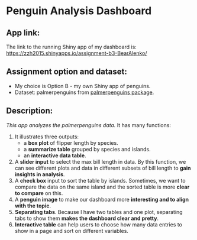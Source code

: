 # Penguin Analysis Dashboard

## App link:
The link to the running Shiny app of my dashboard is:
https://zzh2015.shinyapps.io/assignment-b3-BearAlenko/

## Assignment option and dataset:
* My choice is Option B - my own Shiny app of penguins.
* Dataset: palmerpenguins from [palmerpenguins package](https://allisonhorst.github.io/palmerpenguins/).

## Description:

_This app analyzes the palmerpenguins data._
It has many functions:
1. It illustrates three outputs:
     * a **box plot** of flipper length by species.
     * a **summarize table** grouped by species and islands. 
     * an **interactive data table**.
2. A **slider input** to select the max bill length in data. By this function, we can see different plots and data in different subsets of bill length to **gain insights in analysis**.
3. A **check box** input to sort the table by islands. Sometimes, we want to compare the data on the same island and the sorted table is more **clear to compare** on this.
4. A **penguin image** to make our dashboard more **interesting and to align with the topic**.
5. **Separating tabs**. Because I have two tables and one plot, separating tabs to show them **makes the dashboard clear and pretty**.
6. **Interactive table** can help users to choose how many data entries to show in a page and sort on different variables.

